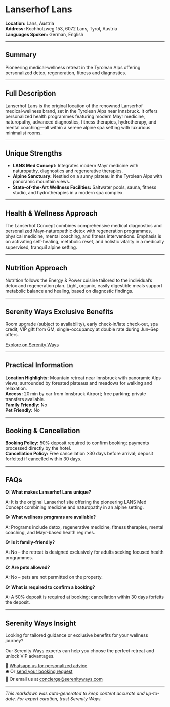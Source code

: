# Lanserhof Lans

**Location:** Lans, Austria  
**Address:** Kochholzweg 153, 6072 Lans, Tyrol, Austria  
**Languages Spoken:** German, English

---

## Summary

Pioneering medical‑wellness retreat in the Tyrolean Alps offering personalized detox, regeneration, fitness and diagnostics.

---

## Full Description

Lanserhof Lans is the original location of the renowned Lanserhof medical‑wellness brand, set in the Tyrolean Alps near Innsbruck. It offers personalized health programmes featuring modern Mayr medicine, naturopathy, advanced diagnostics, fitness therapies, hydrotherapy, and mental coaching—all within a serene alpine spa setting with luxurious minimalist rooms.

---

## Unique Strengths

- **LANS Med Concept:** Integrates modern Mayr medicine with naturopathy, diagnostics and regenerative therapies.
- **Alpine Sanctuary:** Nestled on a sunny plateau in the Tyrolean Alps with panoramic mountain views.
- **State‑of‑the‑Art Wellness Facilities:** Saltwater pools, sauna, fitness studio, and hydrotherapies in a modern spa complex.

---

## Health & Wellness Approach

The Lanserhof Concept combines comprehensive medical diagnostics and personalized Mayr-naturopathic detox with regeneration programmes, physical medicine, mental coaching, and fitness interventions. Emphasis is on activating self-healing, metabolic reset, and holistic vitality in a medically supervised, tranquil alpine setting.

---

## Nutrition Approach

Nutrition follows the Energy & Power cuisine tailored to the individual’s detox and regeneration plan. Light, organic, easily digestible meals support metabolic balance and healing, based on diagnostic findings.

---

## Serenity Ways Exclusive Benefits

Room upgrade (subject to availability), early check‑in/late check‑out, spa credit, VIP gift from GM, single-occupancy at double rate during Jun–Sep offers.

[Explore on Serenity Ways](https://serenityways.com/collections/lanserhof-lans)

---

## Practical Information

**Location Highlights:** Mountain retreat near Innsbruck with panoramic Alps views; surrounded by forested plateaus and meadows for walking and relaxation.  
**Access:** 20 min by car from Innsbruck Airport; free parking; private transfers available.  
**Family Friendly:** No  
**Pet Friendly:** No

---

## Booking & Cancellation

**Booking Policy:** 50% deposit required to confirm booking; payments processed directly by the hotel.  
**Cancellation Policy:** Free cancellation >30 days before arrival; deposit forfeited if cancelled within 30 days.

---

## FAQs

**Q: What makes Lanserhof Lans unique?**

A: It is the original Lanserhof site offering the pioneering LANS Med Concept combining medicine and naturopathy in an alpine setting.

**Q: What wellness programs are available?**

A: Programs include detox, regenerative medicine, fitness therapies, mental coaching, and Mayr-based health regimes.

**Q: Is it family‑friendly?**

A: No – the retreat is designed exclusively for adults seeking focused health programmes.

**Q: Are pets allowed?**

A: No – pets are not permitted on the property.

**Q: What is required to confirm a booking?**

A: A 50% deposit is required at booking; cancellation within 30 days forfeits the deposit.


---

## Serenity Ways Insight

Looking for tailored guidance or exclusive benefits for your wellness journey?

Our Serenity Ways experts can help you choose the perfect retreat and unlock VIP advantages.

💬 [Whatsapp us for personalized advice](https://wa.me/33786553455)  
🛎️ Or [send your booking request](https://serenityways.com/pages/contact)  
📧 Or email us at [concierge@serenityways.com](mailto:concierge@serenityways.com)

---

*This markdown was auto-generated to keep content accurate and up-to-date. For expert curation, trust Serenity Ways.*
